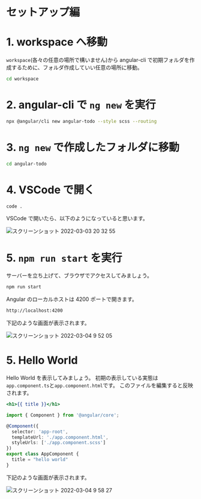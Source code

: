 # セットアップ編

# 1. workspace へ移動

`workspace`(各々の任意の場所で構いません)から angular-cli で初期フォルダを作成するために、フォルダ作成していい任意の場所に移動。

```bash
cd workspace
```

# 2. angular-cli で `ng new` を実行

```bash
npx @angular/cli new angular-todo --style scss --routing
```

# 3. `ng new` で作成したフォルダに移動

```bash
cd angular-todo
```

# 4. VSCode で開く

```bash
code .
```

VSCode で開いたら、以下のようになっていると思います。

![スクリーンショット 2022-03-03 20 32 55](https://user-images.githubusercontent.com/20474933/156556711-c2d82177-e29d-490a-a0bb-d27ab65c0785.png)

# 5. `npm run start` を実行

サーバーを立ち上げて、ブラウザでアクセスしてみましょう。

```bash
npm run start
```

Angular のローカルホストは 4200 ポートで開きます。

```bash
http://localhost:4200
```

下記のような画面が表示されます。

![スクリーンショット 2022-03-04 9 52 05](https://user-images.githubusercontent.com/20474933/156678314-1548ea27-146e-4e70-9823-4780e187b3f5.png)

# 5. Hello World

Hello World を表示してみましょう。
初期の表示している実態は`app.component.ts`と`app.component.html`です。
このファイルを編集すると反映されます。

```html:src/app/app.component.html
<h1>{{ title }}</h1>
```

```typescript:src/app/app.component.ts
import { Component } from '@angular/core';

@Component({
  selector: 'app-root',
  templateUrl: './app.component.html',
  styleUrls: ['./app.component.scss']
})
export class AppComponent {
  title = "hello world"
}
```

下記のような画面が表示されます。

![スクリーンショット 2022-03-04 9 58 27](https://user-images.githubusercontent.com/20474933/156678820-95ed8757-2ad3-4d39-89d7-985cfc674c16.png)
